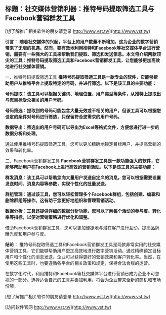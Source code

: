 ## **标题：社交媒体营销利器：推特号码提取筛选工具与Facebook营销群发工具**

[想了解推广相关软件的朋友请登录 http://www.vst.tw](http://www.vst.tw)

**引言：**
**随着社交媒体的兴起，平台上的用户数量不断增加，这为企业的数字营销带来了无限的机遇。然而，要有效地利用推特和Facebook等社交媒体平台进行营销，需要有一些强大的工具来帮助我们提取、筛选和发送信息。本文将介绍两款顶尖的工具：推特号码提取筛选工具和Facebook营销群发工具，让您能够更加高效地进行社交媒体营销。**

一、推特号码提取筛选工具
**推特号码提取筛选工具是一款专业的软件，它能够帮助用户从推特平台上提取特定的号码，并进行筛选。以下是该工具的主要功能：**

**号码提取：该工具可以根据关键词、地理位置、用户类型等条件，从推特上提取出与您目标受众相关的用户号码。**

**号码筛选：提取到的号码可能包含大量无效或不相关的用户，但该工具可以根据您设定的条件对号码进行筛选，只保留符合您需求的用户号码。**

**数据导出：筛选出的用户号码可以导出为Excel等格式文件，方便您进行进一步的数据分析和处理。**

通过使用推特号码提取筛选工具，您可以更加精确地锁定目标用户，并提高营销的效果和转化率。

二、Facebook营销群发工具
**Facebook营销群发工具是一款功能强大的软件，它能够帮助用户在Facebook上进行高效的营销活动。以下是该工具的主要功能：**

**群发消息：该工具可以帮助您向大量用户发送自定义的消息。您可以根据需要设置发送时间、消息内容等参数，实现个性化的批量发送。**

**群组管理：通过该工具，您可以轻松管理多个Facebook群组，包括创建、编辑和删除群组等操作。这有助于您更好地组织和管理营销活动。**

**数据分析：工具还提供详细的数据分析功能，您可以了解每个活动的参与度、转化率等指标，以便对营销策略进行优化和调整。**

借助Facebook营销群发工具，您可以更加便捷地与潜在客户进行互动，提高品牌曝光度和用户参与度。

**结论：**
推特号码提取筛选工具和Facebook营销群发工具是两款非常实用的社交媒体营销工具，它们能够帮助用户更加高效地进行数字营销活动。通过精确锁定目标用户和个性化的消息发送，企业可以获得更好的营销效果和客户转化率。当然，在使用这些工具时，也要遵循各平台的相关政策和规定，保持合法合规的运营。

在数字化时代，利用推特和Facebook等社交媒体平台进行营销已成为企业不可忽视的一部分。选择适合自己的工具并善加利用，将会为企业带来全新的商机和市场份额。

[想了解推广相关软件的朋友请登录 http://www.vst.tw](http://www.vst.tw)


[访问软件官网 http://www.vst.tw](http://www.vst.tw)
